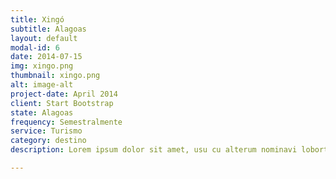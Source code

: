 ```yaml
---
title: Xingó
subtitle: Alagoas
layout: default
modal-id: 6
date: 2014-07-15
img: xingo.png
thumbnail: xingo.png
alt: image-alt
project-date: April 2014
client: Start Bootstrap
state: Alagoas
frequency: Semestralmente
service: Turismo
category: destino
description: Lorem ipsum dolor sit amet, usu cu alterum nominavi lobortis. At duo novum diceret. Tantas apeirian vix et, usu sanctus postulant inciderint ut, populo diceret necessitatibus in vim. Cu eum dicam feugiat noluisse.

---
```

